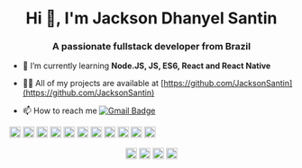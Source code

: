 <h1 align="center">Hi 👋, I'm Jackson Dhanyel Santin</h1>
<h3 align="center">A passionate fullstack developer from Brazil</h3>

- 🌱 I’m currently learning **Node.JS, JS, ES6, React and React Native**

- 👨‍💻 All of my projects are available at [https://github.com/JacksonSantin](https://github.com/JacksonSantin)

- 📫 How to reach me [![Gmail Badge](https://img.shields.io/badge/-jackdhanyelsn@gmail.com-c14438?style=flat-square&logo=Gmail&logoColor=white&link=mailto:jackdhanyelsn@gmail.com)](mailto:jackdhanyelsn@gmail.com)

<p align="left"><img src="https://devicons.github.io/devicon/devicon.git/icons/react/react-original-wordmark.svg" alt="react" width="20" height="20"/> <img src="https://devicons.github.io/devicon/devicon.git/icons/bootstrap/bootstrap-plain.svg" alt="bootstrap" width="20" height="20"/> <img src="https://devicons.github.io/devicon/devicon.git/icons/css3/css3-original-wordmark.svg" alt="css3" width="20" height="20"/> <img src="https://devicons.github.io/devicon/devicon.git/icons/docker/docker-original-wordmark.svg" alt="docker" width="20" height="20"/> <img src="https://devicons.github.io/devicon/devicon.git/icons/html5/html5-original-wordmark.svg" alt="html5" width="20" height="20"/> <img src="https://devicons.github.io/devicon/devicon.git/icons/java/java-original-wordmark.svg" alt="java" width="20" height="20"/> <img src="https://devicons.github.io/devicon/devicon.git/icons/javascript/javascript-original.svg" alt="javascript" width="20" height="20"/> <img src="https://devicons.github.io/devicon/devicon.git/icons/mysql/mysql-original-wordmark.svg" alt="mysql" width="20" height="20"/> <img src="https://devicons.github.io/devicon/devicon.git/icons/php/php-original.svg" alt="php" width="20" height="20"/> <img src="https://devicons.github.io/devicon/devicon.git/icons/postgresql/postgresql-original-wordmark.svg" alt="postgresql" width="20" height="20"/> <img src="https://devicons.github.io/devicon/devicon.git/icons/nodejs/nodejs-original-wordmark.svg" alt="nodejs" width="20" height="20"/></p><p align="center">
<a href="https://twitter.com/dhanyeljack" target="blank"><img align="center" src="https://cdn.jsdelivr.net/npm/simple-icons@3.0.1/icons/twitter.svg" alt="dhanyeljack" height="20" width="20" /></a>
<a href="https://linkedin.com/in/jackson-dhanyel-santin" target="blank"><img align="center" src="https://cdn.jsdelivr.net/npm/simple-icons@3.0.1/icons/linkedin.svg" alt="jackson-dhanyel-santin" height="20" width="20" /></a>
<a href="https://fb.com/jackson.santin.52" target="blank"><img align="center" src="https://cdn.jsdelivr.net/npm/simple-icons@3.0.1/icons/facebook.svg" alt="jackson.santin.52" height="20" width="20" /></a>
<a href="https://instagram.com/jackson_santin" target="blank"><img align="center" src="https://cdn.jsdelivr.net/npm/simple-icons@3.0.1/icons/instagram.svg" alt="jackson_santin" height="20" width="20" /></a>
</p>
